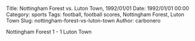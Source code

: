 Title: Nottingham Forest vs. Luton Town, 1992/01/01
Date: 1992/01/01 00:00
Category: sports
Tags: football, football scores, Nottingham Forest, Luton Town
Slug: nottingham-forest-vs-luton-town
Author: carbonero


Nottingham Forest 1 - 1 Luton Town
